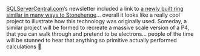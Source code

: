 [SQLServerCentral.com](http://sqlservercentral.com/newsletter/)&#8216;s newsletter included a link to [a newly built ring similar in many ways to Stonehenge](http://www.astronomynz.org.nz/stonehenge/stonehenge.htm)... overall it looks like a really cool project to illustrate how this technology was originally used. Someday, a similar project will be formed to recreate a massive scale version of a P4, that you can walk through and pretend to be electrons... people of the time will be stunned to hear that anything so primitive actually performed calculations 🙂
